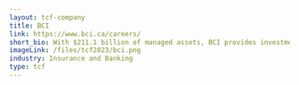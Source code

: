 ```yaml
---
layout: tcf-company
title: BCI 
link: https://www.bci.ca/careers/
short_bio: With $211.1 billion of managed assets, BCI provides investment management services to British Columbia’s public sector. Our role is to generate investment returns that will help our institutional clients build a financially secure future. With our global outlook, we seek investment opportunities that will meet our clients’ risk and return requirements over time. This compels us to integrate long-term environmental, social, and governance (ESG) matters into our investment decisions and activities. BCI is invested in public and private equity; infrastructure and renewable resources; fixed income and private debt; as well as real estate equity and real estate debt through our independently operated platform company QuadReal Property Group.
imageLink: /files/tcf2023/bci.png
industry: Insurance and Banking
type: tcf
---
```

